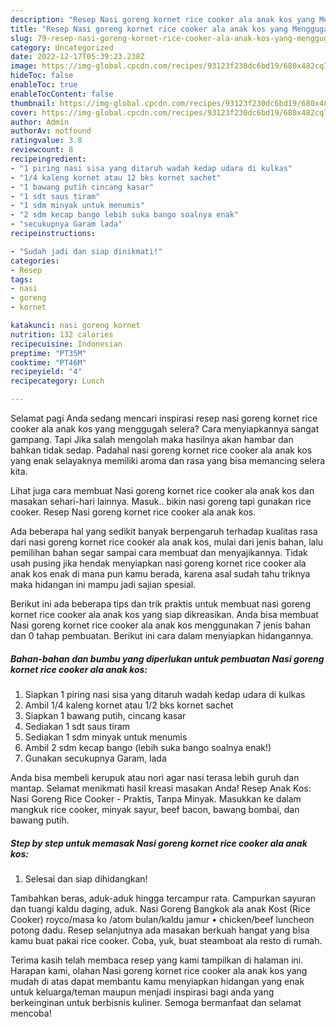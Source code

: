 ```yaml
---
description: "Resep Nasi goreng kornet rice cooker ala anak kos yang Menggugah Selera , Mantap"
title: "Resep Nasi goreng kornet rice cooker ala anak kos yang Menggugah Selera , Mantap"
slug: 79-resep-nasi-goreng-kornet-rice-cooker-ala-anak-kos-yang-menggugah-selera-mantap
category: Uncategorized
date: 2022-12-17T05:39:23.238Z
image: https://img-global.cpcdn.com/recipes/93123f230dc6bd19/680x482cq70/nasi-goreng-kornet-rice-cooker-ala-anak-kos-foto-resep-utama.jpg
hideToc: false
enableToc: true
enableTocContent: false
thumbnail: https://img-global.cpcdn.com/recipes/93123f230dc6bd19/680x482cq70/nasi-goreng-kornet-rice-cooker-ala-anak-kos-foto-resep-utama.jpg
cover: https://img-global.cpcdn.com/recipes/93123f230dc6bd19/680x482cq70/nasi-goreng-kornet-rice-cooker-ala-anak-kos-foto-resep-utama.jpg
author: Admin
authorAv: notfound
ratingvalue: 3.8
reviewcount: 8
recipeingredient:
- "1 piring nasi sisa yang ditaruh wadah kedap udara di kulkas"
- "1/4 kaleng kornet atau 12 bks kornet sachet"
- "1 bawang putih cincang kasar"
- "1 sdt saus tiram"
- "1 sdm minyak untuk menumis"
- "2 sdm kecap bango lebih suka bango soalnya enak"
- "secukupnya Garam lada"
recipeinstructions:

- "Sudah jadi dan siap dinikmati!"
categories:
- Resep
tags:
- nasi
- goreng
- kornet

katakunci: nasi goreng kornet 
nutrition: 132 calories
recipecuisine: Indonesian
preptime: "PT35M"
cooktime: "PT46M"
recipeyield: "4"
recipecategory: Lunch

---
```



Selamat pagi Anda sedang mencari inspirasi resep nasi goreng kornet rice cooker ala anak kos yang menggugah selera? Cara menyiapkannya sangat gampang. Tapi Jika salah mengolah maka hasilnya akan hambar dan bahkan tidak sedap. Padahal nasi goreng kornet rice cooker ala anak kos yang enak selayaknya memiliki aroma dan rasa yang bisa memancing selera kita.


Lihat juga cara membuat Nasi goreng kornet rice cooker ala anak kos dan masakan sehari-hari lainnya. Masuk.. bikin nasi goreng tapi gunakan rice cooker. Resep Nasi goreng kornet rice cooker ala anak kos.

Ada beberapa hal yang sedikit banyak berpengaruh terhadap kualitas rasa dari nasi goreng kornet rice cooker ala anak kos, mulai dari jenis bahan, lalu pemilihan bahan segar sampai cara membuat dan menyajikannya. Tidak usah pusing jika hendak menyiapkan nasi goreng kornet rice cooker ala anak kos enak di mana pun kamu berada, karena asal sudah tahu triknya maka hidangan ini mampu jadi sajian spesial.


Berikut ini ada beberapa tips dan trik praktis untuk membuat nasi goreng kornet rice cooker ala anak kos yang siap dikreasikan. Anda bisa membuat Nasi goreng kornet rice cooker ala anak kos menggunakan 7 jenis bahan dan 0 tahap pembuatan. Berikut ini cara dalam menyiapkan hidangannya.

<!--inarticleads1-->

##### Bahan-bahan dan bumbu yang diperlukan untuk pembuatan Nasi goreng kornet rice cooker ala anak kos:

1. Siapkan 1 piring nasi sisa yang ditaruh wadah kedap udara di kulkas
1. Ambil 1/4 kaleng kornet atau 1/2 bks kornet sachet
1. Siapkan 1 bawang putih, cincang kasar
1. Sediakan 1 sdt saus tiram
1. Sediakan 1 sdm minyak untuk menumis
1. Ambil 2 sdm kecap bango (lebih suka bango soalnya enak!)
1. Gunakan secukupnya Garam, lada


Anda bisa membeli kerupuk atau nori agar nasi terasa lebih guruh dan mantap. Selamat menikmati hasil kreasi masakan Anda! Resep Anak Kos: Nasi Goreng Rice Cooker - Praktis, Tanpa Minyak. Masukkan ke dalam mangkuk rice cooker, minyak sayur, beef bacon, bawang bombai, dan bawang putih. 

<!--inarticleads2-->

##### Step by step untuk memasak Nasi goreng kornet rice cooker ala anak kos:


1. Selesai dan siap dihidangkan!

Tambahkan beras, aduk-aduk hingga tercampur rata. Campurkan sayuran dan tuangi kaldu daging, aduk. Nasi Goreng Bangkok ala anak Kost (Rice Cooker) royco/masa ko /atom bulan/kaldu jamur • chicken/beef luncheon potong dadu. Resep selanjutnya ada masakan berkuah hangat yang bisa kamu buat pakai rice cooker. Coba, yuk, buat steamboat ala resto di rumah. 

Terima kasih telah membaca resep yang kami tampilkan di halaman ini. Harapan kami, olahan Nasi goreng kornet rice cooker ala anak kos yang mudah di atas dapat membantu kamu menyiapkan hidangan yang enak untuk keluarga/teman maupun menjadi inspirasi bagi anda yang berkeinginan untuk berbisnis kuliner. Semoga bermanfaat dan selamat mencoba!
